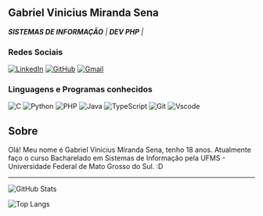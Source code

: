 ## Gabriel Vinicius Miranda Sena
***SISTEMAS DE INFORMAÇÃO*** *|* ***DEV PHP*** *|* 

### Redes Sociais 
[![LinkedIn](https://img.shields.io/badge/LinkedIn-191970?style=for-the-badge&logo=linkedin&logoColor=white)](https://www.linkedin.com/in/gabriel-vinicius-miranda-sena/)
[![GitHub](https://img.shields.io/badge/GitHub-191970?style=for-the-badge&logo=github&logoColor=white)](https://github.com/Gabriel-Sena-1)
[![Gmail](https://img.shields.io/badge/Gmail-191970?style=for-the-badge&logo=gmail&logoColor=red)](mailto:gabrielmirandasena11@gmail.com)

### Linguagens e Programas conhecidos 
![C](https://img.shields.io/badge/C-00599C?style=for-the-badge&logo=c&logoColor=white)
![Python](https://img.shields.io/badge/python-3670A0?style=for-the-badge&logo=python&logoColor=ffdd54)
![PHP](https://img.shields.io/badge/python-3670A0?style=for-the-badge&logo=python&logoColor=ffdd54)
![Java](https://img.shields.io/badge/python-3670A0?style=for-the-badge&logo=python&logoColor=ffdd54)
![TypeScript](https://img.shields.io/badge/python-3670A0?style=for-the-badge&logo=python&logoColor=ffdd54)
![Git](https://img.shields.io/badge/GIT-E44C30?style=for-the-badge&logo=git&logoColor=white)
![Vscode](https://img.shields.io/badge/Vscode-007ACC?style=for-the-badge&logo=visual-studio-code&logoColor=white)


## Sobre 
Olá! Meu nome é Gabriel Vinicius Miranda Sena, tenho 18 anos. Atualmente faço o curso Bacharelado em Sistemas de Informação pela UFMS - Universidade Federal de Mato Grosso do Sul. :D

-----------------------------------------------------
 ![GitHub Stats](https://github-readme-stats.vercel.app/api?username=Gabriel-Sena-1&theme=transparent&bg_color=000&border_color=30A3DC&show_icons=true&icon_color=30A3DC&title_color=E94D5F&text_color=008b8b)

 ![Top Langs](https://github-readme-stats-git-masterrstaa-rickstaa.vercel.app/api/top-langs/?username=Gabriel-Sena-1&layout=compact&bg_color=000&border_color=30A3DC&title_color=E94D5F&text_color=FFF)